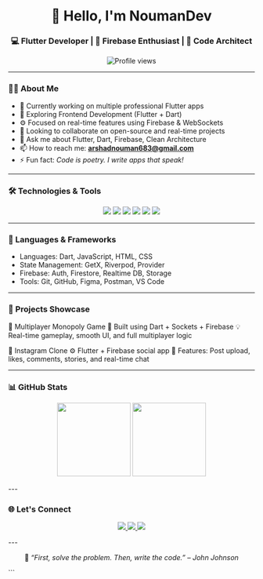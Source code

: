 <!-- GitHub Profile README for Hafiz Nouman -->

<h1 align="center">👋 Hello, I'm NoumanDev</h1>
<h3 align="center">💻 Flutter Developer | 🚀 Firebase Enthusiast | 🧠 Code Architect</h3>

<p align="center">
  <img src="https://komarev.com/ghpvc/?username=noumandev&label=Profile%20Views&color=0e75b6&style=flat" alt="Profile views" />
</p>

---

### 👨‍💻 About Me

- 🔭 Currently working on multiple professional Flutter apps
- 🌱 Exploring Frontend Development (Flutter + Dart)
- ⚙️ Focused on real-time features using Firebase & WebSockets
- 👯 Looking to collaborate on open-source and real-time projects
- 💬 Ask me about Flutter, Dart, Firebase, Clean Architecture
- 📫 How to reach me: **arshadnouman683@gmail.com**
- ⚡ Fun fact: *Code is poetry. I write apps that speak!*

---

### 🛠️ Technologies & Tools

<p align="center">
  <img src="https://img.shields.io/badge/Flutter-02569B?style=for-the-badge&logo=flutter&logoColor=white" />
  <img src="https://img.shields.io/badge/Dart-0175C2?style=for-the-badge&logo=dart&logoColor=white" />
  <img src="https://img.shields.io/badge/Firebase-FFCA28?style=for-the-badge&logo=firebase&logoColor=black" />
  <img src="https://img.shields.io/badge/GetX-3DDC84?style=for-the-badge&logo=getx&logoColor=white" />
  <img src="https://img.shields.io/badge/Git-F05032?style=for-the-badge&logo=git&logoColor=white" />
  <img src="https://img.shields.io/badge/VS%20Code-007ACC?style=for-the-badge&logo=visual-studio-code&logoColor=white" />
</p>

---

### 🧠 Languages & Frameworks

- Languages: Dart, JavaScript, HTML, CSS
- State Management: GetX, Riverpod, Provider
- Firebase: Auth, Firestore, Realtime DB, Storage
- Tools: Git, GitHub, Figma, Postman, VS Code
---

### 🚀 Projects Showcase
🎲 Multiplayer Monopoly Game
🔌 Built using Dart + Sockets + Firebase
💡 Real-time gameplay, smooth UI, and full multiplayer logic

📸 Instagram Clone
⚙️ Flutter + Firebase social app
💬 Features: Post upload, likes, comments, stories, and real-time chat


---

### 📊 GitHub Stats

<p align="center">
  <img src="https://github-readme-stats.vercel.app/api?username=noumandev&show_icons=true&theme=tokyonight" height="150" />
  <img src="https://github-readme-streak-stats.herokuapp.com/?user=noumandev&theme=tokyonight" height="150" />
</p>
---

### 🌐 Let's Connect
<p align="center">
  <a href="mailto:arshadnouman683@gmail.com"> <img src="https://img.shields.io/badge/Gmail-D14836?style=for-the-badge&logo=gmail&logoColor=white" /> </a>
  <a href="https://www.linkedin.com/in/nouman-developer-0011a5357/"> <img src="https://img.shields.io/badge/LinkedIn-0077B5?style=for-the-badge&logo=linkedin&logoColor=white" /> </a>
  <a href="https://www.instagram.com/noumandev0"> <img src="https://img.shields.io/badge/Instagram-E4405F?style=for-the-badge&logo=instagram&logoColor=white" /> </a>
</p>
---

<p align="center">
  🧠 <i>“First, solve the problem. Then, write the code.” – John Johnson</i>
</p> ```
